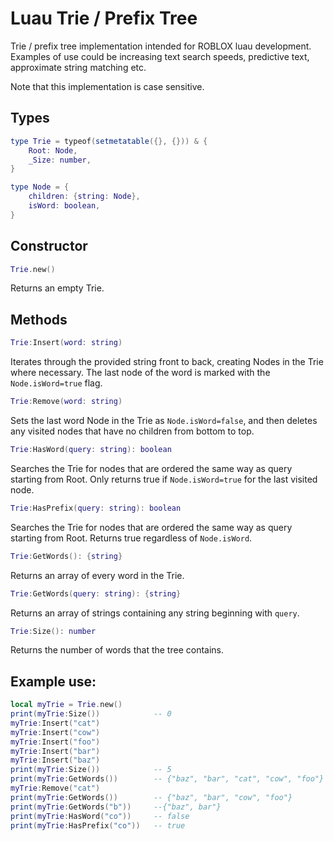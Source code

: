 

# Luau Trie / Prefix Tree
Trie / prefix tree implementation intended for ROBLOX luau development. Examples of use could be increasing text search speeds, predictive text, approximate string matching etc.

Note that this implementation is case sensitive.

## Types
```lua
type Trie = typeof(setmetatable({}, {})) & {
    Root: Node,
    _Size: number,
}
```
```lua
type Node = {
    children: {string: Node},
    isWord: boolean,
}
```

## Constructor
```lua
Trie.new()
```
Returns an empty Trie.
## Methods 
```lua
Trie:Insert(word: string)
```
Iterates through the provided string front to back, creating Nodes in the Trie where necessary. The last node of the word is marked with the ```Node.isWord=true``` flag.

```lua
Trie:Remove(word: string)
```
Sets the last word Node in the Trie as ```Node.isWord=false```, and then deletes any visited nodes that have no children from bottom to top.

```lua
Trie:HasWord(query: string): boolean
```
Searches the Trie for nodes that are ordered the same way as query starting from Root. Only returns true if ```Node.isWord=true``` for the last visited node.

```lua
Trie:HasPrefix(query: string): boolean
```
Searches the Trie for nodes that are ordered the same way as query starting from Root. Returns true regardless of ```Node.isWord```.

```lua
Trie:GetWords(): {string}
```
Returns an array of every word in the Trie.

```lua
Trie:GetWords(query: string): {string}
```

Returns an array of strings containing any string beginning with ```query```.

```lua
Trie:Size(): number
```
Returns the number of words that the tree contains.

## Example use:

```lua
local myTrie = Trie.new()
print(myTrie:Size())            -- 0
myTrie:Insert("cat")
myTrie:Insert("cow")
myTrie:Insert("foo")
myTrie:Insert("bar")
myTrie:Insert("baz")
print(myTrie:Size())            -- 5
print(myTrie:GetWords())        -- {"baz", "bar", "cat", "cow", "foo"}
myTrie:Remove("cat")
print(myTrie:GetWords())        -- {"baz", "bar", "cow", "foo"}
print(myTrie:GetWords("b"))     --{"baz", bar"}
print(myTrie:HasWord("co"))     -- false
print(myTrie:HasPrefix("co"))   -- true

```